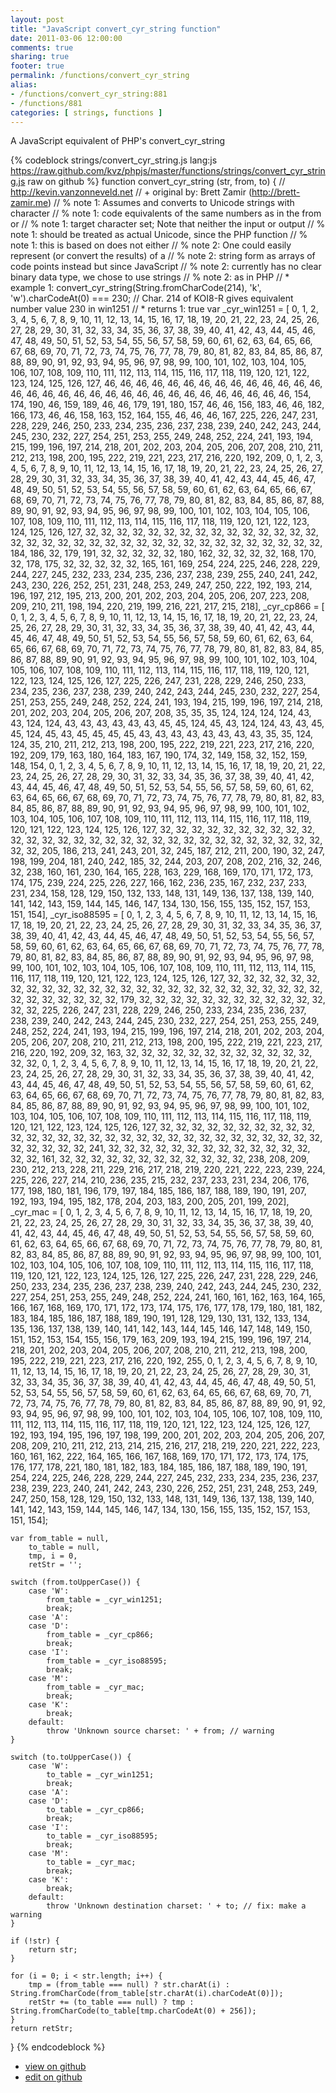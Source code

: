 ```yaml
---
layout: post
title: "JavaScript convert_cyr_string function"
date: 2011-03-06 12:00:00
comments: true
sharing: true
footer: true
permalink: /functions/convert_cyr_string
alias:
- /functions/convert_cyr_string:881
- /functions/881
categories: [ strings, functions ]
---
```

A JavaScript equivalent of PHP's convert_cyr_string
<!-- more -->
{% codeblock strings/convert_cyr_string.js lang:js https://raw.github.com/kvz/phpjs/master/functions/strings/convert_cyr_string.js raw on github %}
function convert_cyr_string (str, from, to) {
    // http://kevin.vanzonneveld.net
    // +   original by: Brett Zamir (http://brett-zamir.me)
    // %          note 1: Assumes and converts to Unicode strings with character
    // %          note 1: code equivalents of the same numbers as in the from or
    // %          note 1: target character set; Note that neither the input or output
    // %          note 1: should be treated as actual Unicode, since the PHP function
    // %          note 1: this is based on does not either
    // %          note 2: One could easily represent (or convert the results) of a
    // %          note 2: string form as arrays of code points instead but since JavaScript
    // %          note 2: currently has no clear binary data type, we chose to use strings
    // %          note 2: as in PHP
    // *     example 1: convert_cyr_string(String.fromCharCode(214), 'k', 'w').charCodeAt(0) === 230; // Char. 214 of KOI8-R gives equivalent number value 230 in win1251
    // *     returns 1: true
    var _cyr_win1251 = [
        0, 1, 2, 3, 4, 5, 6, 7, 8, 9, 10, 11, 12, 13, 14, 15, 16, 17, 18, 19, 20, 21, 22, 23, 24, 25, 26, 27, 28, 29, 30, 31, 32, 33, 34, 35, 36, 37, 38, 39, 40, 41, 42, 43, 44, 45, 46, 47, 48, 49, 50, 51, 52, 53, 54, 55, 56, 57, 58, 59, 60, 61, 62, 63, 64, 65, 66, 67, 68, 69, 70, 71, 72, 73, 74, 75, 76, 77, 78, 79, 80, 81, 82, 83, 84, 85, 86, 87, 88, 89, 90, 91, 92, 93, 94, 95, 96, 97, 98, 99, 100, 101, 102, 103, 104, 105, 106, 107, 108, 109, 110, 111, 112, 113, 114, 115, 116, 117, 118, 119, 120, 121, 122, 123, 124, 125, 126, 127, 46, 46, 46, 46, 46, 46, 46, 46, 46, 46, 46, 46, 46, 46, 46, 46, 46, 46, 46, 46, 46, 46, 46, 46, 46, 46, 46, 46, 46, 46, 46, 46, 154, 174, 190, 46, 159, 189, 46, 46, 179, 191, 180, 157, 46, 46, 156, 183, 46, 46, 182, 166, 173, 46, 46, 158, 163, 152, 164, 155, 46, 46, 46, 167, 225, 226, 247, 231, 228, 229, 246, 250, 233, 234, 235, 236, 237, 238, 239, 240, 242, 243, 244, 245, 230, 232, 227, 254, 251, 253, 255, 249, 248, 252, 224, 241, 193, 194, 215, 199, 196, 197, 214, 218, 201, 202, 203, 204, 205, 206, 207, 208, 210, 211, 212, 213, 198, 200, 195, 222, 219, 221, 223, 217, 216, 220, 192, 209, 0, 1, 2, 3, 4, 5, 6, 7, 8, 9, 10, 11, 12, 13, 14, 15, 16, 17, 18, 19, 20, 21, 22, 23, 24, 25, 26, 27, 28, 29, 30, 31, 32, 33, 34, 35, 36, 37, 38, 39, 40, 41, 42, 43, 44, 45, 46, 47, 48, 49, 50, 51, 52, 53, 54, 55, 56, 57, 58, 59, 60, 61, 62, 63, 64, 65, 66, 67, 68, 69, 70, 71, 72, 73, 74, 75, 76, 77, 78, 79, 80, 81, 82, 83, 84, 85, 86, 87, 88, 89, 90, 91, 92, 93, 94, 95, 96, 97, 98, 99, 100, 101, 102, 103, 104, 105, 106, 107, 108, 109, 110, 111, 112, 113, 114, 115, 116, 117, 118, 119, 120, 121, 122, 123, 124, 125, 126, 127, 32, 32, 32, 32, 32, 32, 32, 32, 32, 32, 32, 32, 32, 32, 32, 32, 32, 32, 32, 32, 32, 32, 32, 32, 32, 32, 32, 32, 32, 32, 32, 32, 32, 32, 32, 184, 186, 32, 179, 191, 32, 32, 32, 32, 32, 180, 162, 32, 32, 32, 32, 168, 170, 32, 178, 175, 32, 32, 32, 32, 32, 165, 161, 169, 254, 224, 225, 246, 228, 229, 244, 227, 245, 232, 233, 234, 235, 236, 237, 238, 239, 255, 240, 241, 242, 243, 230, 226, 252, 251, 231, 248, 253, 249, 247, 250, 222, 192, 193, 214, 196, 197, 212, 195, 213, 200, 201, 202, 203, 204, 205, 206, 207, 223, 208, 209, 210, 211, 198, 194, 220, 219, 199, 216, 221, 217, 215, 218],
        _cyr_cp866 = [
        0, 1, 2, 3, 4, 5, 6, 7, 8, 9, 10, 11, 12, 13, 14, 15, 16, 17, 18, 19, 20, 21, 22, 23, 24, 25, 26, 27, 28, 29, 30, 31, 32, 33, 34, 35, 36, 37, 38, 39, 40, 41, 42, 43, 44, 45, 46, 47, 48, 49, 50, 51, 52, 53, 54, 55, 56, 57, 58, 59, 60, 61, 62, 63, 64, 65, 66, 67, 68, 69, 70, 71, 72, 73, 74, 75, 76, 77, 78, 79, 80, 81, 82, 83, 84, 85, 86, 87, 88, 89, 90, 91, 92, 93, 94, 95, 96, 97, 98, 99, 100, 101, 102, 103, 104, 105, 106, 107, 108, 109, 110, 111, 112, 113, 114, 115, 116, 117, 118, 119, 120, 121, 122, 123, 124, 125, 126, 127, 225, 226, 247, 231, 228, 229, 246, 250, 233, 234, 235, 236, 237, 238, 239, 240, 242, 243, 244, 245, 230, 232, 227, 254, 251, 253, 255, 249, 248, 252, 224, 241, 193, 194, 215, 199, 196, 197, 214, 218, 201, 202, 203, 204, 205, 206, 207, 208, 35, 35, 35, 124, 124, 124, 124, 43, 43, 124, 124, 43, 43, 43, 43, 43, 43, 45, 45, 124, 45, 43, 124, 124, 43, 43, 45, 45, 124, 45, 43, 45, 45, 45, 45, 43, 43, 43, 43, 43, 43, 43, 43, 35, 35, 124, 124, 35, 210, 211, 212, 213, 198, 200, 195, 222, 219, 221, 223, 217, 216, 220, 192, 209, 179, 163, 180, 164, 183, 167, 190, 174, 32, 149, 158, 32, 152, 159, 148, 154, 0, 1, 2, 3, 4, 5, 6, 7, 8, 9, 10, 11, 12, 13, 14, 15, 16, 17, 18, 19, 20, 21, 22, 23, 24, 25, 26, 27, 28, 29, 30, 31, 32, 33, 34, 35, 36, 37, 38, 39, 40, 41, 42, 43, 44, 45, 46, 47, 48, 49, 50, 51, 52, 53, 54, 55, 56, 57, 58, 59, 60, 61, 62, 63, 64, 65, 66, 67, 68, 69, 70, 71, 72, 73, 74, 75, 76, 77, 78, 79, 80, 81, 82, 83, 84, 85, 86, 87, 88, 89, 90, 91, 92, 93, 94, 95, 96, 97, 98, 99, 100, 101, 102, 103, 104, 105, 106, 107, 108, 109, 110, 111, 112, 113, 114, 115, 116, 117, 118, 119, 120, 121, 122, 123, 124, 125, 126, 127, 32, 32, 32, 32, 32, 32, 32, 32, 32, 32, 32, 32, 32, 32, 32, 32, 32, 32, 32, 32, 32, 32, 32, 32, 32, 32, 32, 32, 32, 32, 32, 32, 205, 186, 213, 241, 243, 201, 32, 245, 187, 212, 211, 200, 190, 32, 247, 198, 199, 204, 181, 240, 242, 185, 32, 244, 203, 207, 208, 202, 216, 32, 246, 32, 238, 160, 161, 230, 164, 165, 228, 163, 229, 168, 169, 170, 171, 172, 173, 174, 175, 239, 224, 225, 226, 227, 166, 162, 236, 235, 167, 232, 237, 233, 231, 234, 158, 128, 129, 150, 132, 133, 148, 131, 149, 136, 137, 138, 139, 140, 141, 142, 143, 159, 144, 145, 146, 147, 134, 130, 156, 155, 135, 152, 157, 153, 151, 154],
        _cyr_iso88595 = [
        0, 1, 2, 3, 4, 5, 6, 7, 8, 9, 10, 11, 12, 13, 14, 15, 16, 17, 18, 19, 20, 21, 22, 23, 24, 25, 26, 27, 28, 29, 30, 31, 32, 33, 34, 35, 36, 37, 38, 39, 40, 41, 42, 43, 44, 45, 46, 47, 48, 49, 50, 51, 52, 53, 54, 55, 56, 57, 58, 59, 60, 61, 62, 63, 64, 65, 66, 67, 68, 69, 70, 71, 72, 73, 74, 75, 76, 77, 78, 79, 80, 81, 82, 83, 84, 85, 86, 87, 88, 89, 90, 91, 92, 93, 94, 95, 96, 97, 98, 99, 100, 101, 102, 103, 104, 105, 106, 107, 108, 109, 110, 111, 112, 113, 114, 115, 116, 117, 118, 119, 120, 121, 122, 123, 124, 125, 126, 127, 32, 32, 32, 32, 32, 32, 32, 32, 32, 32, 32, 32, 32, 32, 32, 32, 32, 32, 32, 32, 32, 32, 32, 32, 32, 32, 32, 32, 32, 32, 32, 32, 32, 179, 32, 32, 32, 32, 32, 32, 32, 32, 32, 32, 32, 32, 32, 32, 225, 226, 247, 231, 228, 229, 246, 250, 233, 234, 235, 236, 237, 238, 239, 240, 242, 243, 244, 245, 230, 232, 227, 254, 251, 253, 255, 249, 248, 252, 224, 241, 193, 194, 215, 199, 196, 197, 214, 218, 201, 202, 203, 204, 205, 206, 207, 208, 210, 211, 212, 213, 198, 200, 195, 222, 219, 221, 223, 217, 216, 220, 192, 209, 32, 163, 32, 32, 32, 32, 32, 32, 32, 32, 32, 32, 32, 32, 32, 32, 0, 1, 2, 3, 4, 5, 6, 7, 8, 9, 10, 11, 12, 13, 14, 15, 16, 17, 18, 19, 20, 21, 22, 23, 24, 25, 26, 27, 28, 29, 30, 31, 32, 33, 34, 35, 36, 37, 38, 39, 40, 41, 42, 43, 44, 45, 46, 47, 48, 49, 50, 51, 52, 53, 54, 55, 56, 57, 58, 59, 60, 61, 62, 63, 64, 65, 66, 67, 68, 69, 70, 71, 72, 73, 74, 75, 76, 77, 78, 79, 80, 81, 82, 83, 84, 85, 86, 87, 88, 89, 90, 91, 92, 93, 94, 95, 96, 97, 98, 99, 100, 101, 102, 103, 104, 105, 106, 107, 108, 109, 110, 111, 112, 113, 114, 115, 116, 117, 118, 119, 120, 121, 122, 123, 124, 125, 126, 127, 32, 32, 32, 32, 32, 32, 32, 32, 32, 32, 32, 32, 32, 32, 32, 32, 32, 32, 32, 32, 32, 32, 32, 32, 32, 32, 32, 32, 32, 32, 32, 32, 32, 32, 32, 241, 32, 32, 32, 32, 32, 32, 32, 32, 32, 32, 32, 32, 32, 32, 32, 161, 32, 32, 32, 32, 32, 32, 32, 32, 32, 32, 32, 32, 238, 208, 209, 230, 212, 213, 228, 211, 229, 216, 217, 218, 219, 220, 221, 222, 223, 239, 224, 225, 226, 227, 214, 210, 236, 235, 215, 232, 237, 233, 231, 234, 206, 176, 177, 198, 180, 181, 196, 179, 197, 184, 185, 186, 187, 188, 189, 190, 191, 207, 192, 193, 194, 195, 182, 178, 204, 203, 183, 200, 205, 201, 199, 202],
        _cyr_mac = [
        0, 1, 2, 3, 4, 5, 6, 7, 8, 9, 10, 11, 12, 13, 14, 15, 16, 17, 18, 19, 20, 21, 22, 23, 24, 25, 26, 27, 28, 29, 30, 31, 32, 33, 34, 35, 36, 37, 38, 39, 40, 41, 42, 43, 44, 45, 46, 47, 48, 49, 50, 51, 52, 53, 54, 55, 56, 57, 58, 59, 60, 61, 62, 63, 64, 65, 66, 67, 68, 69, 70, 71, 72, 73, 74, 75, 76, 77, 78, 79, 80, 81, 82, 83, 84, 85, 86, 87, 88, 89, 90, 91, 92, 93, 94, 95, 96, 97, 98, 99, 100, 101, 102, 103, 104, 105, 106, 107, 108, 109, 110, 111, 112, 113, 114, 115, 116, 117, 118, 119, 120, 121, 122, 123, 124, 125, 126, 127, 225, 226, 247, 231, 228, 229, 246, 250, 233, 234, 235, 236, 237, 238, 239, 240, 242, 243, 244, 245, 230, 232, 227, 254, 251, 253, 255, 249, 248, 252, 224, 241, 160, 161, 162, 163, 164, 165, 166, 167, 168, 169, 170, 171, 172, 173, 174, 175, 176, 177, 178, 179, 180, 181, 182, 183, 184, 185, 186, 187, 188, 189, 190, 191, 128, 129, 130, 131, 132, 133, 134, 135, 136, 137, 138, 139, 140, 141, 142, 143, 144, 145, 146, 147, 148, 149, 150, 151, 152, 153, 154, 155, 156, 179, 163, 209, 193, 194, 215, 199, 196, 197, 214, 218, 201, 202, 203, 204, 205, 206, 207, 208, 210, 211, 212, 213, 198, 200, 195, 222, 219, 221, 223, 217, 216, 220, 192, 255, 0, 1, 2, 3, 4, 5, 6, 7, 8, 9, 10, 11, 12, 13, 14, 15, 16, 17, 18, 19, 20, 21, 22, 23, 24, 25, 26, 27, 28, 29, 30, 31, 32, 33, 34, 35, 36, 37, 38, 39, 40, 41, 42, 43, 44, 45, 46, 47, 48, 49, 50, 51, 52, 53, 54, 55, 56, 57, 58, 59, 60, 61, 62, 63, 64, 65, 66, 67, 68, 69, 70, 71, 72, 73, 74, 75, 76, 77, 78, 79, 80, 81, 82, 83, 84, 85, 86, 87, 88, 89, 90, 91, 92, 93, 94, 95, 96, 97, 98, 99, 100, 101, 102, 103, 104, 105, 106, 107, 108, 109, 110, 111, 112, 113, 114, 115, 116, 117, 118, 119, 120, 121, 122, 123, 124, 125, 126, 127, 192, 193, 194, 195, 196, 197, 198, 199, 200, 201, 202, 203, 204, 205, 206, 207, 208, 209, 210, 211, 212, 213, 214, 215, 216, 217, 218, 219, 220, 221, 222, 223, 160, 161, 162, 222, 164, 165, 166, 167, 168, 169, 170, 171, 172, 173, 174, 175, 176, 177, 178, 221, 180, 181, 182, 183, 184, 185, 186, 187, 188, 189, 190, 191, 254, 224, 225, 246, 228, 229, 244, 227, 245, 232, 233, 234, 235, 236, 237, 238, 239, 223, 240, 241, 242, 243, 230, 226, 252, 251, 231, 248, 253, 249, 247, 250, 158, 128, 129, 150, 132, 133, 148, 131, 149, 136, 137, 138, 139, 140, 141, 142, 143, 159, 144, 145, 146, 147, 134, 130, 156, 155, 135, 152, 157, 153, 151, 154];

    var from_table = null,
        to_table = null,
        tmp, i = 0,
        retStr = '';

    switch (from.toUpperCase()) {
        case 'W':
            from_table = _cyr_win1251;
            break;
        case 'A':
        case 'D':
            from_table = _cyr_cp866;
            break;
        case 'I':
            from_table = _cyr_iso88595;
            break;
        case 'M':
            from_table = _cyr_mac;
            break;
        case 'K':
            break;
        default:
            throw 'Unknown source charset: ' + from; // warning
    }

    switch (to.toUpperCase()) {
        case 'W':
            to_table = _cyr_win1251;
            break;
        case 'A':
        case 'D':
            to_table = _cyr_cp866;
            break;
        case 'I':
            to_table = _cyr_iso88595;
            break;
        case 'M':
            to_table = _cyr_mac;
            break;
        case 'K':
            break;
        default:
            throw 'Unknown destination charset: ' + to; // fix: make a warning
    }

    if (!str) {
        return str;
    }

    for (i = 0; i < str.length; i++) {
        tmp = (from_table === null) ? str.charAt(i) : String.fromCharCode(from_table[str.charAt(i).charCodeAt(0)]);
        retStr += (to_table === null) ? tmp : String.fromCharCode(to_table[tmp.charCodeAt(0) + 256]);
    }
    return retStr;
}
{% endcodeblock %}
<ul>
 <li><a href="https://github.com/kvz/phpjs/blob/master/functions/strings/convert_cyr_string.js">view on github</a></li>
 <li><a href="https://github.com/kvz/phpjs/edit/master/functions/strings/convert_cyr_string.js">edit on github</a></li>
</ul>
